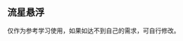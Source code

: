 ## 流星悬浮 

<demo-model url="/templatePage/animate/suspended/suspended"></demo-model>
<template-download></template-download>

仅作为参考学习使用，如果如达不到自己的需求，可自行修改。

